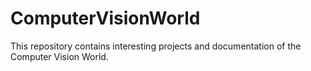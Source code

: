 # ComputerVisionWorld

This repository contains interesting projects and documentation of the Computer Vision World.
